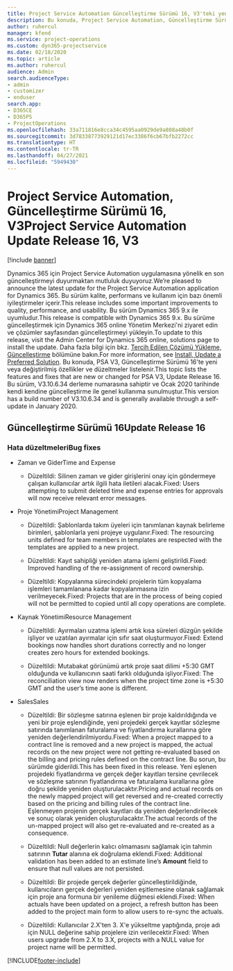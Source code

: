 ```yaml
---
title: Project Service Automation Güncelleştirme Sürümü 16, V3'teki yenilikler veya değişiklikler
description: Bu konuda, Project Service Automation, Güncelleştirme Sürümü 16, V3'teki özellikler ve düzeltmeler listelenir.
author: ruhercul
manager: kfend
ms.service: project-operations
ms.custom: dyn365-projectservice
ms.date: 02/18/2020
ms.topic: article
ms.author: ruhercul
audience: Admin
search.audienceType:
- admin
- customizer
- enduser
search.app:
- D365CE
- D365PS
- ProjectOperations
ms.openlocfilehash: 33a711816e8cca34c4595aa0929de9a808a48b0f
ms.sourcegitcommit: 3d78338773929121d17ec3386f6cb67bfb2272cc
ms.translationtype: HT
ms.contentlocale: tr-TR
ms.lasthandoff: 04/27/2021
ms.locfileid: "5949430"
---
```

# <a name="project-service-automation-update-release-16-v3"></a><span data-ttu-id="422d6-103">Project Service Automation, Güncelleştirme Sürümü 16, V3</span><span class="sxs-lookup"><span data-stu-id="422d6-103">Project Service Automation Update Release 16, V3</span></span>

[!include [banner](../includes/psa-now-project-operations.md)]

<span data-ttu-id="422d6-104">Dynamics 365 için Project Service Automation uygulamasına yönelik en son güncelleştirmeyi duyurmaktan mutluluk duyuyoruz.</span><span class="sxs-lookup"><span data-stu-id="422d6-104">We’re pleased to announce the latest update for the Project Service Automation application for Dynamics 365.</span></span> <span data-ttu-id="422d6-105">Bu sürüm kalite, performans ve kullanım için bazı önemli iyileştirmeler içerir.</span><span class="sxs-lookup"><span data-stu-id="422d6-105">This release includes some important improvements to quality, performance, and usability.</span></span>  <span data-ttu-id="422d6-106">Bu sürüm Dynamics 365 9.x ile uyumludur.</span><span class="sxs-lookup"><span data-stu-id="422d6-106">This release is compatible with Dynamics 365 9.x.</span></span> <span data-ttu-id="422d6-107">Bu sürüme güncelleştirmek için Dynamics 365 online Yönetim Merkezi'ni ziyaret edin ve çözümler sayfasından güncelleştirmeyi yükleyin.</span><span class="sxs-lookup"><span data-stu-id="422d6-107">To update to this release, visit the Admin Center for Dynamics 365 online, solutions page to install the update.</span></span> <span data-ttu-id="422d6-108">Daha fazla bilgi için bkz. [Tercih Edilen Çözümü Yükleme, Güncelleştirme](/dynamics365/project-service/upgrade-psa-home-page) bölümüne bakın.</span><span class="sxs-lookup"><span data-stu-id="422d6-108">For more information, see [Install, Update a Preferred Solution](/dynamics365/project-service/upgrade-psa-home-page).</span></span>
<span data-ttu-id="422d6-109">Bu konuda, PSA V3, Güncelleştirme Sürümü 16'te yeni veya değiştirilmiş özellikler ve düzeltmeler listelenir.</span><span class="sxs-lookup"><span data-stu-id="422d6-109">This topic lists the features and fixes that are new or changed for PSA V3, Update Release 16.</span></span> <span data-ttu-id="422d6-110">Bu sürüm, V3.10.6.34 derleme numarasına sahiptir ve Ocak 2020 tarihinde kendi kendine güncelleştirme ile genel kullanıma sunulmuştur.</span><span class="sxs-lookup"><span data-stu-id="422d6-110">This version has a build number of V3.10.6.34 and is generally available through a self-update in January 2020.</span></span>


## <a name="update-release-16"></a><span data-ttu-id="422d6-111">Güncelleştirme Sürümü 16</span><span class="sxs-lookup"><span data-stu-id="422d6-111">Update Release 16</span></span>

### <a name="bug-fixes"></a><span data-ttu-id="422d6-112">Hata düzeltmeleri</span><span class="sxs-lookup"><span data-stu-id="422d6-112">Bug fixes</span></span>

-   <span data-ttu-id="422d6-113">Zaman ve Gider</span><span class="sxs-lookup"><span data-stu-id="422d6-113">Time and Expense</span></span>

    -   <span data-ttu-id="422d6-114">Düzeltildi: Silinen zaman ve gider girişlerini onay için göndermeye çalışan kullanıcılar artık ilgili hata iletileri alacak.</span><span class="sxs-lookup"><span data-stu-id="422d6-114">Fixed: Users attempting to submit deleted time and expense entries for approvals will now receive relevant error messages.</span></span>

-   <span data-ttu-id="422d6-115">Proje Yönetimi</span><span class="sxs-lookup"><span data-stu-id="422d6-115">Project Management</span></span>

    -   <span data-ttu-id="422d6-116">Düzeltildi: Şablonlarda takım üyeleri için tanımlanan kaynak belirleme birimleri, şablonlarla yeni projeye uygulanır.</span><span class="sxs-lookup"><span data-stu-id="422d6-116">Fixed: The resourcing units defined for team members in templates are respected with the templates are applied to a new project.</span></span>

    -   <span data-ttu-id="422d6-117">Düzeltildi: Kayıt sahipliği yeniden atama işlemi geliştirildi.</span><span class="sxs-lookup"><span data-stu-id="422d6-117">Fixed: Improved handling of the re-assignment of record ownership.</span></span>

    -   <span data-ttu-id="422d6-118">Düzeltildi: Kopyalanma sürecindeki projelerin tüm kopyalama işlemleri tamamlanana kadar kopyalanmasına izin verilmeyecek.</span><span class="sxs-lookup"><span data-stu-id="422d6-118">Fixed: Projects that are in the process of being copied will not be permitted to copied until all copy operations are complete.</span></span>

-   <span data-ttu-id="422d6-119">Kaynak Yönetimi</span><span class="sxs-lookup"><span data-stu-id="422d6-119">Resource Management</span></span>

    -   <span data-ttu-id="422d6-120">Düzeltildi: Ayırmaları uzatma işlemi artık kısa süreleri düzgün şekilde işliyor ve uzatılan ayırmalar için sıfır saat oluşturmuyor.</span><span class="sxs-lookup"><span data-stu-id="422d6-120">Fixed: Extend bookings now handles short durations correctly and no longer creates zero hours for extended bookings.</span></span>

    -   <span data-ttu-id="422d6-121">Düzeltildi: Mutabakat görünümü artık proje saat dilimi +5:30 GMT olduğunda ve kullanıcının saati farklı olduğunda işliyor.</span><span class="sxs-lookup"><span data-stu-id="422d6-121">Fixed: The reconciliation view now renders when the project time zone is +5:30 GMT and the user’s time aone is different.</span></span>

-   <span data-ttu-id="422d6-122">Sales</span><span class="sxs-lookup"><span data-stu-id="422d6-122">Sales</span></span>

    -   <span data-ttu-id="422d6-123">Düzeltildi: Bir sözleşme satırına eşlenen bir proje kaldırıldığında ve yeni bir proje eşlendiğinde, yeni projedeki gerçek kayıtlar sözleşme satırında tanımlanan faturalama ve fiyatlandırma kurallarına göre yeniden değerlendirilmiyordu.</span><span class="sxs-lookup"><span data-stu-id="422d6-123">Fixed: When a project mapped to a contract line is removed and a new project is mapped, the actual records on the new project were not getting re-evaluated based on the billing and pricing rules defined on the contract line.</span></span> <span data-ttu-id="422d6-124">Bu sorun, bu sürümde giderildi.</span><span class="sxs-lookup"><span data-stu-id="422d6-124">This has been fixed in this release.</span></span> <span data-ttu-id="422d6-125">Yeni eşlenen projedeki fiyatlandırma ve gerçek değer kayıtları tersine çevrilecek ve sözleşme satırının fiyatlandırma ve faturalama kurallarına göre doğru şekilde yeniden oluşturulacaktır.</span><span class="sxs-lookup"><span data-stu-id="422d6-125">Pricing and actual records on the newly mapped project will get reversed and re-created correctly based on the pricing and billing rules of the contract line.</span></span> <span data-ttu-id="422d6-126">Eşlenmeyen projenin gerçek kayıtları da yeniden değerlendirilecek ve sonuç olarak yeniden oluşturulacaktır.</span><span class="sxs-lookup"><span data-stu-id="422d6-126">The actual records of the un-mapped project will also get re-evaluated and re-created as a consequence.</span></span>

    -   <span data-ttu-id="422d6-127">Düzeltildi: Null değerlerin kalıcı olmamasını sağlamak için tahmin satırının **Tutar** alanına ek doğrulama eklendi.</span><span class="sxs-lookup"><span data-stu-id="422d6-127">Fixed: Additional validation has been added to an estimate line’s **Amount** field to ensure that null values are not persisted.</span></span>

    -   <span data-ttu-id="422d6-128">Düzeltildi: Bir projede gerçek değerler güncelleştirildiğinde, kullanıcıların gerçek değerleri yeniden eşitlemesine olanak sağlamak için proje ana formuna bir yenileme düğmesi eklendi.</span><span class="sxs-lookup"><span data-stu-id="422d6-128">Fixed: When actuals have been updated on a project, a refresh button has been added to the project main form to allow users to re-sync the actuals.</span></span>

    -   <span data-ttu-id="422d6-129">Düzeltildi: Kullanıcılar 2.X'ten 3. X'e yükseltme yaptığında, proje adı için NULL değerine sahip projelere izin verilecektir.</span><span class="sxs-lookup"><span data-stu-id="422d6-129">Fixed: When users upgrade from 2.X to 3.X, projects with a NULL value for project name will be permitted.</span></span>



[!INCLUDE[footer-include](../includes/footer-banner.md)]